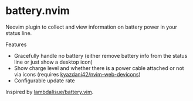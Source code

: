 # battery.nvim
Neovim plugin to collect and view information on battery power in your status line.

Features
- Gracefully handle no battery (either remove battery info from the status line or just show a desktop icon)
- Show charge level and whether there is a power cable attached or not via icons (requires [kyazdani42/nvim-web-devicons](https://github.com/kyazdani42/nvim-web-devicons))
- Configurable update rate

Inspired by [lambdalisue/battery.vim](https://github.com/lambdalisue/battery.vim).
